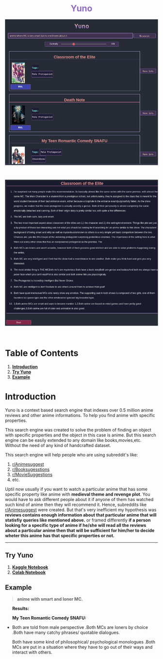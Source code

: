 <h1 align="center" style="color: #916BBF;"><b>Yuno</b></h1>
    

![Anime where MC is smart but no one knows about it](./docs/pictures/search_result.png)

<br>

![Result Text](./docs/pictures/result_text.png)


<br>

# Table of Contents
 1. [**Introduction**](#introduction)
 2. [**Try Yuno**](#try-yuno) 
 3. [**Example**](#example)


# Introduction


Yuno is a context based search engine that indexes over 0.5 million anime reviews and other anime informations. To help you find anime with specific properties.

This search engine was created to solve the problem of finding an object with specific properties and the object in this case is anime. But this search engine can be easily extended to any domain like books,movies,etc. Without the need of any kind of handcrafted dataset.

This search engine will help people who are using subreddit's like:
  1. [r/Animesuggest](https://www.reddit.com/r/Animesuggest/)
  2. [r/Booksugesstions](https://www.reddit.com/r/Booksuggestions/)
  3. [r/MovieSuggestions](https://www.reddit.com/r/MovieSuggestions/)
  4. etc.

Uptil now usually if you want to watch a particular anime that has some specific property like
anime with **medieval theme and revenge plot**. You would have to ask different people about it
if anyone of them has watched such kind of anime then they will recommend it. Hence, subreddits
like [r/Animesuggest](https://www.reddit.com/r/Animesuggest/) were created. But that's very inefficient my hypothesis was **reviews contains enough information about that particular anime
that will statisfiy queries like mentioned above.** or framed differently **if a person looking for a specific type of anime if he/she will read all the reviews about a particular anime then
that will be sufficient for him/her to decide wheter this anime has that specific properties or not.**

<hr>

## **Try Yuno**
1. **[Kaggle Notebook](https://www.kaggle.com/iamparadox/yunoo)**
2. **[Colab Notebook](https://colab.research.google.com/drive/1WAewYgHDmDEWhPBBOvGgyLTiOaasVyOz?usp=sharing)**


## **Example**

  > **anime with smart and loner MC.**

  &nbsp;&nbsp;&nbsp;&nbsp;&nbsp; **Results:**

  &nbsp;&nbsp;&nbsp;&nbsp;&nbsp;   **My Teen Romantic Comedy SNAFU:**

 *  
   Both are told from male perspective .Both MCs are loners by choice .Both have many catchy phrases/ quotable dialogues.

   Both have some kind of philosophical/ psychological monologues .Both MCs are put in a situation where they have to go out of their ways and interact with others.

